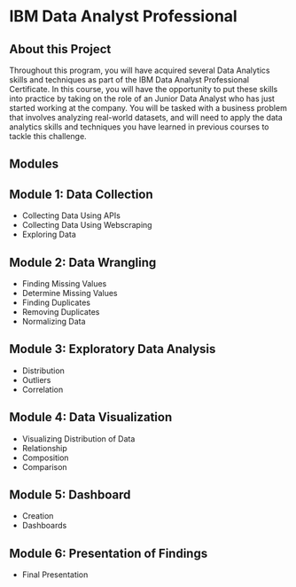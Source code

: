 # IBM Data Analyst Professional 

## About this Project
Throughout this program, you will have acquired several Data Analytics skills and techniques as part of the IBM Data Analyst Professional Certificate. In this course, you will have the opportunity to put these skills into practice by taking on the role of an Junior Data Analyst who has just started working at the company. You will be tasked with a business problem that involves analyzing real-world datasets, and will need to apply the data analytics skills and techniques you have learned in previous courses to tackle this challenge.

## Modules
## Module 1: Data Collection
* Collecting Data Using APIs
* Collecting Data Using Webscraping
* Exploring Data
## Module 2: Data Wrangling
* Finding Missing Values
* Determine Missing Values
* Finding Duplicates
* Removing Duplicates
* Normalizing Data
## Module 3: Exploratory Data Analysis
* Distribution
* Outliers
* Correlation
## Module 4: Data Visualization
* Visualizing Distribution of Data
* Relationship
* Composition
* Comparison
## Module 5: Dashboard
* Creation
* Dashboards
## Module 6: Presentation of Findings
* Final Presentation
